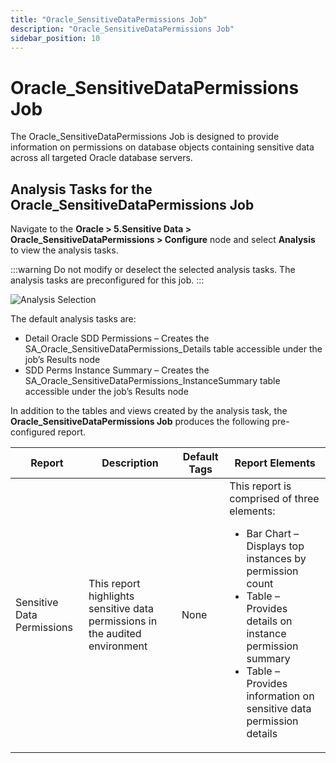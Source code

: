 ```yaml
---
title: "Oracle_SensitiveDataPermissions Job"
description: "Oracle_SensitiveDataPermissions Job"
sidebar_position: 10
---
```


# Oracle_SensitiveDataPermissions Job

The Oracle_SensitiveDataPermissions Job is designed to provide information on permissions on
database objects containing sensitive data across all targeted Oracle database servers.

## Analysis Tasks for the Oracle_SensitiveDataPermissions Job

Navigate to the **Oracle > 5.Sensitive Data > Oracle_SensitiveDataPermissions > Configure** node and
select **Analysis** to view the analysis tasks.

:::warning
Do not modify or deselect the selected analysis tasks. The analysis tasks are
preconfigured for this job.
:::


![Analysis Selection](/images/accessanalyzer/11.6/solutions/databases/oracle/sensitivedata/jobgroup45.webp)

The default analysis tasks are:

- Detail Oracle SDD Permissions – Creates the SA_Oracle_SensitiveDataPermissions_Details table
  accessible under the job’s Results node
- SDD Perms Instance Summary – Creates the SA_Oracle_SensitiveDataPermissions_InstanceSummary table
  accessible under the job’s Results node

In addition to the tables and views created by the analysis task, the
**Oracle_SensitiveDataPermissions Job** produces the following pre-configured report.

| Report                     | Description                                                                  | Default Tags | Report Elements                                                                                                                                                                                                                                                |
| -------------------------- | ---------------------------------------------------------------------------- | ------------ | -------------------------------------------------------------------------------------------------------------------------------------------------------------------------------------------------------------------------------------------------------------- |
| Sensitive Data Permissions | This report highlights sensitive data permissions in the audited environment | None         | This report is comprised of three elements: <ul><li>Bar Chart – Displays top instances by permission count</li><li>Table – Provides details on instance permission summary</li><li>Table – Provides information on sensitive data permission details</li></ul> |
